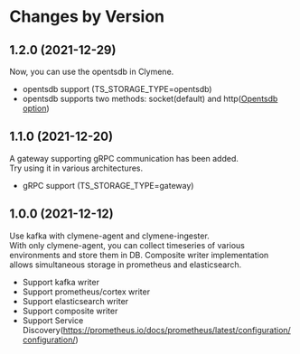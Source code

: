 Changes by Version
==================

1.2.0 (2021-12-29)
-----------------
Now, you can use the opentsdb in Clymene.  
- opentsdb support (TS_STORAGE_TYPE=opentsdb)
- opentsdb supports two methods: socket(default) and http([Opentsdb option](./docs/clymene-agent/opentsdb/opentsdb-option.md))

1.1.0 (2021-12-20)
-----------------
A gateway supporting gRPC communication has been added.  
Try using it in various architectures.  
- gRPC support (TS_STORAGE_TYPE=gateway)  

1.0.0 (2021-12-12)
------------------
Use kafka with clymene-agent and clymene-ingester.  
With only clymene-agent, you can collect timeseries of various environments and store them in DB.
Composite writer implementation allows simultaneous storage in prometheus and elasticsearch.
- Support kafka writer
- Support prometheus/cortex writer
- Support elasticsearch writer
- Support composite writer
- Support Service Discovery(https://prometheus.io/docs/prometheus/latest/configuration/configuration/)
